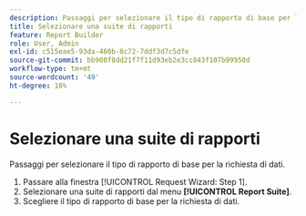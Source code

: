 ```yaml
---
description: Passaggi per selezionare il tipo di rapporto di base per la richiesta di dati.
title: Selezionare una suite di rapporti
feature: Report Builder
role: User, Admin
exl-id: c515eae5-93da-460b-8c72-7ddf3d7c5dfe
source-git-commit: bb908f8dd21f7f11d93eb2e3cc843f107b99950d
workflow-type: tm+mt
source-wordcount: '49'
ht-degree: 16%

---
```


# Selezionare una suite di rapporti

Passaggi per selezionare il tipo di rapporto di base per la richiesta di dati.

1. Passare alla finestra [!UICONTROL Request Wizard: Step 1].
1. Selezionare una suite di rapporti dal menu **[!UICONTROL Report Suite]**.
1. Scegliere il tipo di rapporto di base per la richiesta di dati.
